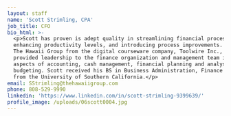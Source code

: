 ```yaml
---
layout: staff
name: 'Scott Strimling, CPA'
job_title: CFO
bio_html: >-
  <p>Scott has proven is adept quality in streamlining financial process,
  enhancing productivity levels, and introducing process improvements. Coming to
  The Hawaii Group from the digital courseware company, Toolwire Inc., Scott
  provided leadership to the finance organization and management team in all
  aspects of accounting, cash management, financial planning and analysis, and
  budgeting. Scott received his BS in Business Administration, Finance emphasis
  from the University of Southern California.</p>
email: SStrimling@thehawaiigroup.com
phone: 808-529-9990
linkedin: 'https://www.linkedin.com/in/scott-strimling-9399639/'
profile_image: /uploads/06scott0004.jpg
---
```


